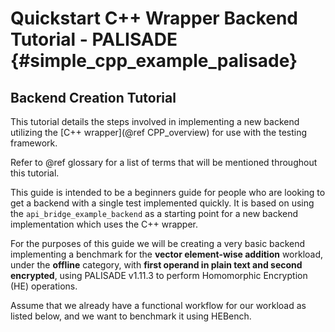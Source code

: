 Quickstart C++ Wrapper Backend Tutorial - PALISADE {#simple_cpp_example_palisade}
========================
## Backend Creation Tutorial
This tutorial details the steps involved in implementing a new backend utilizing the [C++ wrapper](@ref CPP_overview) for use with the testing framework.

Refer to @ref glossary for a list of terms that will be mentioned throughout this tutorial.

This guide is intended to be a beginners guide for people who are looking to get a backend with a single test implemented quickly. It is based on using the `api_bridge_example_backend` as a starting point for a new backend implementation which uses the C++ wrapper.

For the purposes of this guide we will be creating a very basic backend implementing a benchmark for the **vector element-wise addition** workload, under the **offline** category, with **first operand in plain text and second encrypted**, using PALISADE v1.11.3 to perform Homomorphic Encryption (HE) operations.

Assume that we already have a functional workflow for our workload as listed below, and we want to benchmark it using HEBench.
